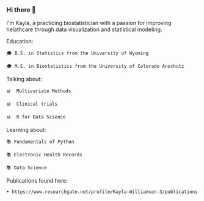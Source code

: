 ### Hi there 👋

<!--
**wkayla/wkayla** is a ✨ _special_ ✨ repository because its `README.md` (this file) appears on your GitHub profile.

Here are some ideas to get you started:

- 🔭 I’m currently working on ...
- 🌱 I’m currently learning ...
- 👯 I’m looking to collaborate on ...
- 🤔 I’m looking for help with ...
- 💬 Ask me about ...
- 📫 How to reach me: ...
- 😄 Pronouns: ...
- ⚡ Fun fact: ...
-->


I'm Kayla, a practicing biostatistician with a passion for improving helathcare through data visualization and statistical modeling.


Education:

    🎓 B.S. in Statistics from the University of Wyoming

    🎓 M.S. in Biostatistics from the University of Colorado Anschutz

Talking about:

    📊  Multivariate Methods
    
    📊  Clinical trials
    
    📊  R for Data Science

Learning about:

    📚 Fundamentals of Python
    
    📚 Electronic Health Records
    
    📚 Data Science
 
Publications found here:

    • https://www.researchgate.net/profile/Kayla-Williamson-3/publications
